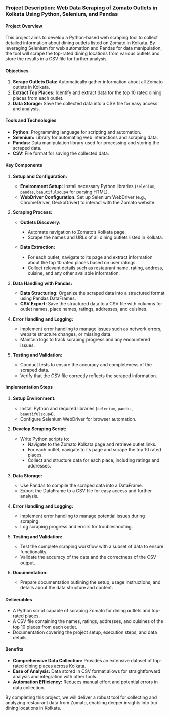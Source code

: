 ### Project Description: Web Data Scraping of Zomato Outlets in Kolkata Using Python, Selenium, and Pandas

#### Project Overview
This project aims to develop a Python-based web scraping tool to collect detailed information about dining outlets listed on Zomato in Kolkata. By leveraging Selenium for web automation and Pandas for data manipulation, the tool will scrape the top-rated dining locations from various outlets and store the results in a CSV file for further analysis.

#### Objectives
1. **Scrape Outlets Data:** Automatically gather information about all Zomato outlets in Kolkata.
2. **Extract Top Places:** Identify and extract data for the top 10 rated dining places from each outlet.
3. **Data Storage:** Save the collected data into a CSV file for easy access and analysis.

#### Tools and Technologies
- **Python:** Programming language for scripting and automation.
- **Selenium:** Library for automating web interactions and scraping data.
- **Pandas:** Data manipulation library used for processing and storing the scraped data.
- **CSV:** File format for saving the collected data.

#### Key Components

1. **Setup and Configuration:**
   - **Environment Setup:** Install necessary Python libraries (`selenium`, `pandas`, `beautifulsoup4` for parsing HTML).
   - **WebDriver Configuration:** Set up Selenium WebDriver (e.g., ChromeDriver, GeckoDriver) to interact with the Zomato website.

2. **Scraping Process:**
   - **Outlets Discovery:**
     - Automate navigation to Zomato’s Kolkata page.
     - Scrape the names and URLs of all dining outlets listed in Kolkata.

   - **Data Extraction:**
     - For each outlet, navigate to its page and extract information about the top 10 rated places based on user ratings.
     - Collect relevant details such as restaurant name, rating, address, cuisine, and any other available information.

3. **Data Handling with Pandas:**
   - **Data Structuring:** Organize the scraped data into a structured format using Pandas DataFrames.
   - **CSV Export:** Save the structured data to a CSV file with columns for outlet names, place names, ratings, addresses, and cuisines.

4. **Error Handling and Logging:**
   - Implement error handling to manage issues such as network errors, website structure changes, or missing data.
   - Maintain logs to track scraping progress and any encountered issues.

5. **Testing and Validation:**
   - Conduct tests to ensure the accuracy and completeness of the scraped data.
   - Verify that the CSV file correctly reflects the scraped information.

#### Implementation Steps

1. **Setup Environment:**
   - Install Python and required libraries (`selenium`, `pandas`, `beautifulsoup4`).
   - Configure Selenium WebDriver for browser automation.

2. **Develop Scraping Script:**
   - Write Python scripts to:
     - Navigate to the Zomato Kolkata page and retrieve outlet links.
     - For each outlet, navigate to its page and scrape the top 10 rated places.
     - Collect and structure data for each place, including ratings and addresses.

3. **Data Storage:**
   - Use Pandas to compile the scraped data into a DataFrame.
   - Export the DataFrame to a CSV file for easy access and further analysis.

4. **Error Handling and Logging:**
   - Implement error handling to manage potential issues during scraping.
   - Log scraping progress and errors for troubleshooting.

5. **Testing and Validation:**
   - Test the complete scraping workflow with a subset of data to ensure functionality.
   - Validate the accuracy of the data and the correctness of the CSV output.

6. **Documentation:**
   - Prepare documentation outlining the setup, usage instructions, and details about the data structure and content.

#### Deliverables
- A Python script capable of scraping Zomato for dining outlets and top-rated places.
- A CSV file containing the names, ratings, addresses, and cuisines of the top 10 places from each outlet.
- Documentation covering the project setup, execution steps, and data details.

#### Benefits
- **Comprehensive Data Collection:** Provides an extensive dataset of top-rated dining places across Kolkata.
- **Ease of Analysis:** Data stored in CSV format allows for straightforward analysis and integration with other tools.
- **Automation Efficiency:** Reduces manual effort and potential errors in data collection.

By completing this project, we will deliver a robust tool for collecting and analyzing restaurant data from Zomato, enabling deeper insights into top dining locations in Kolkata.
